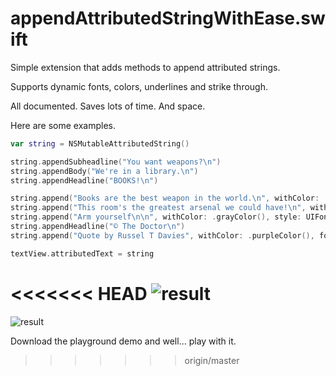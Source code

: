 # appendAttributedStringWithEase.swift

Simple extension that adds methods to append attributed strings.

Supports dynamic fonts, colors, underlines and strike through.

All documented. Saves lots of time. And space.

Here are some examples.

```swift
var string = NSMutableAttributedString()

string.appendSubheadline("You want weapons?\n")
string.appendBody("We're in a library.\n")
string.appendHeadline("BOOKS!\n")

string.append("Books are the best weapon in the world.\n", withColor: .brownColor(), andStyle: UIFontTextStyleHeadline)
string.append("This room's the greatest arsenal we could have!\n", withColor: .orangeColor(), andFont: UIFont(name: "Georgia", size: 20)!)
string.append("Arm yourself\n\n", withColor: .grayColor(), style: UIFontTextStyleHeadline, andUnderlineStyle: NSUnderlineStyle.StyleThick)
string.appendHeadline("© The Doctor\n")
string.append("Quote by Russel T Davies", withColor: .purpleColor(), font: UIFont(name: "Georgia", size: 15)!, andStrikeThroughStyle: NSUnderlineStyle.StyleSingle)

textView.attributedText = string
```

<<<<<<< HEAD
![result](https://github.com/ysoftware/appendAttributedStringWithEase/blob/master/example.png?raw=true)
=======
![result](https://github.com/ysoftware/appendAttributedStringWithEase/blob/master/image.png?raw=true)

Download the playground demo and well... play with it.
>>>>>>> origin/master
